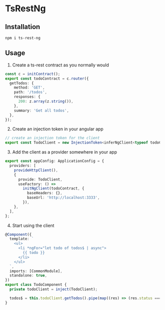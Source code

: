 # TsRestNg

## Installation

`npm i ts-rest-ng`

## Usage

1. Create a ts-rest contract as you normally would

```typescript
const c = initContract();
export const todoContract = c.router({
  getTodos: {
    method: 'GET',
    path: '/todos',
    responses: {
      200: z.array(z.string()),
    },
    summary: 'Get all todos',
  },
});
```

2. Create an injection token in your angular app

```typescript
// create an injection token for the client
export const TodoClient = new InjectionToken<inferNgClient<typeof todoContract>>('todo-client');
```

3. Add the client as a provider somewhere in your app

```typescript
export const appConfig: ApplicationConfig = {
  providers: [
    provideHttpClient(),
    {
      provide: TodoClient,
      useFactory: () =>
        initNgClient(todoContract, {
          baseHeaders: {},
          baseUrl: 'http://localhost:3333',
        }),
    },
  ],
};
```

4. Start using the client

```typescript
@Component({
  template: `
    <ul>
      <li *ngFor="let todo of todos$ | async">
        {{ todo }}
      </li>
    </ul>
  `,
  imports: [CommonModule],
  standalone: true,
})
export class TodoComponent {
  private todoClient = inject(TodoClient);

  todos$ = this.todoClient.getTodos().pipe(map((res) => (res.status === 200 ? res.body : [])));
}
```
